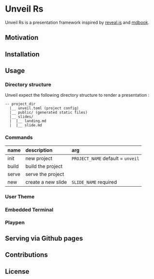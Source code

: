 # Unveil Rs

Unveil Rs is a presentation framework inspired by [reveal.js](https://github.com/hakimel/reveal.js) 
and [mdbook](https://github.com/rust-lang/mdBook). 

## Motivation 

## Installation

## Usage

### Directory structure

Unveil expect the following directory structure to render a presentation : 
```
-- project_dir
  |__ unveil.toml (project config) 
  |__ public/ (generated static files) 
  |__ slides/
  |  |__ landing.md
  |  |__ slide.md
```


### Commands

| name   | description          |   arg                               | 
| :---   | :-----------         | :---                                |
|init    | new project          |  `PROJECT_NAME` default = `unveil`  |
|build   | build the project    |                                     |
|serve   | serve the project    |                                     |
|new     | create a new slide   | `SLIDE_NAME` required               |


### User Theme 

### Embedded Terminal

### Playpen 

## Serving via Github pages

## Contributions

## License



